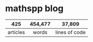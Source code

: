 # mathspp blog

<table class="stats-table">
    <thead>
        <tr>
            <th style="text-align: center;">425</th>
            <th style="text-align: center;">454,477</th>
            <th style="text-align: center;">37,809</th>
        </tr>
    </thead>
    <tbody>
        <tr>
            <td style="text-align: center;">articles</td>
            <td style="text-align: center;">words</td>
            <td style="text-align: center;">lines of code</td>
        </tr>
    </tbody>
</table>
